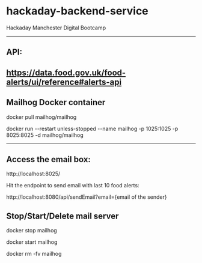 # hackaday-backend-service
Hackaday Manchester Digital Bootcamp

---
## API:

https://data.food.gov.uk/food-alerts/ui/reference#alerts-api
---

## Mailhog Docker container 

docker pull mailhog/mailhog

docker run --restart unless-stopped --name mailhog -p 1025:1025 -p 8025:8025 -d mailhog/mailhog

---

## Access the email box:

http://localhost:8025/

Hit the endpoint to send email with last 10 food alerts:

http://localhost:8080/api/sendEmail?email={email of the sender}


## Stop/Start/Delete mail server

docker stop mailhog

docker start mailhog

docker rm -fv mailhog

